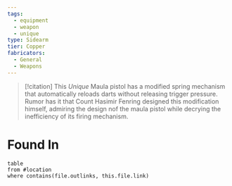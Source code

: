 ```yaml
---
tags:
  - equipment
  - weapon
  - unique
type: Sidearm
tier: Copper
fabricators:
  - General
  - Weapons
---
```

> [!citation]
> This *Unique* Maula pistol has a modified spring mechanism that automatically reloads darts without releasing trigger pressure. Rumor has it that Count Hasimir Fenring designed this modification himself, admiring the design nof the maula pistol while decrying the inefficiency of its firing mechanism.
# Found In
```dataview
table
from #location 
where contains(file.outlinks, this.file.link)
```
